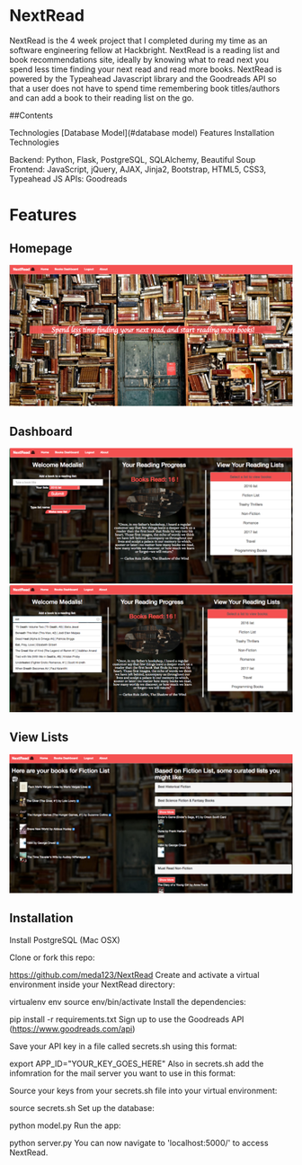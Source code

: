 # NextRead


NextRead is the 4 week project that I completed during my time as an software engineering fellow at Hackbright. 
NextRead is a reading list and book recommendations site, ideally by knowing what to read next you spend less time finding your
next read and read more books. NextRead is powered by the Typeahead Javascript library and the Goodreads API so that a user 
does not have to spend time remembering book titles/authors and can add a book to their reading list on the go. 

##Contents

Technologies
[Database Model](#database model)
Features
Installation
Technologies

Backend: Python, Flask, PostgreSQL, SQLAlchemy, Beautiful Soup 
Frontend: JavaScript, jQuery, AJAX, Jinja2, Bootstrap, HTML5, CSS3, Typeahead JS
APIs: Goodreads 


# Features

## Homepage
![alt text](static/images/homepage_rm.png)

## Dashboard
![alt text](static/images/Dashboard_rm.png)
![alt text](static/images/typeahead_rm.png)

## View Lists
![alt text](static/images/list_view_rm.png)

## Installation 

Install PostgreSQL (Mac OSX)

Clone or fork this repo:

https://github.com/meda123/NextRead
Create and activate a virtual environment inside your NextRead directory:

virtualenv env
source env/bin/activate
Install the dependencies:

pip install -r requirements.txt
Sign up to use the Goodreads API (https://www.goodreads.com/api)

Save your API key in a file called secrets.sh using this format:

export APP_ID="YOUR_KEY_GOES_HERE"
Also in secrets.sh add the infomration for the mail server you want to use in this format:

Source your keys from your secrets.sh file into your virtual environment:

source secrets.sh
Set up the database:

python model.py
Run the app:

python server.py
You can now navigate to 'localhost:5000/' to access NextRead.
